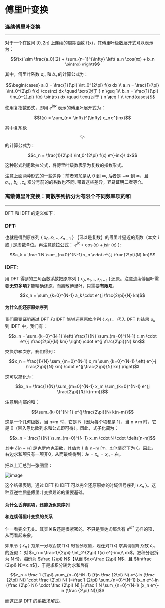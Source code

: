 # 傅里叶变换

### 连续傅里叶变换
----

对于一个在区间 $[0, 2\pi]$ 上连续的周期函数 f(x)，其傅里叶级数展开式可以表示为：

$$f(x) \sim \frac{a_0}{2} + \sum_{n=1}^{\infty} \left( a_n \cos(nx) + b_n \sin(nx) \right)$$

其中，傅里叶系数 $a_n$ 和 $b_n$ 的计算公式为：

$$\begin{cases}
a_0 = \frac{1}{\pi} \int_0^{2\pi} f(x)  dx \\
a_n = \frac{1}{\pi} \int_0^{2\pi} f(x) \cos(nx)  dx \quad \text{对于 } n \geq 1\\
b_n = \frac{1}{\pi} \int_0^{2\pi} f(x) \sin(nx)   dx \quad \text{对于 } n \geq 1 \\
\end{cases}$$ 

使用复指数形式，即用 $e^{inx}$ 表示的傅里叶展开式为：

$$f(x) = \sum_{n=-\infty}^{\infty} c_n e^{inx}$$

其中复系数 $$c_n$$ 的计算公式为：

$$c_n = \frac{1}{2\pi} \int_0^{2\pi} f(x) e^{-inx}\ dx$$

这种形式利用欧拉公式，将傅里叶级数表示为复数的指数形式。

注意上面两种形式的一些差异：前者累加是从 0 到 $\infty$, 后者是 $-\infty$ 到 $\infty$，且 $a_n\ ,\  b_n\ , c_n$ 积分号前的的系数也不同. 带着这些差异，容易证明二者等价。

### 离散傅里叶变换：离散序列拆分为有限个不同频率项的和
----
DFT 和 IDFT 的定义如下：

### DFT: 
也就是得到原序列 { $x_0, x_1, .., x_{n-1}$ } 【可以是复数】的傅里叶逼近的系数（本文 i 或 j 是虚数单位。再注意欧拉公式： $e^{jx} = \cos(x) + j\sin(x)$ ):

$$a_k = \frac 1 N \sum_{n=0}^{N-1} x_n \cdot e^{-j \frac{2\pi}{N} kn}$$

### IDFT: 
用 DFT 得到的三角函数系数把原序列 { $x_0, x_1, .., x_{n-1}$ } 还原。注意连续傅里叶需要**无穷多项**才能精确还原，而离散傅里叶，只需要**有限项**。

$$x_n = \sum_{k=0}^{N-1} a_k \cdot e^{j \frac{2\pi}{N} kn}$$


#### 为什么能还原原始序列
我们需要证明通过 DFT 和 IDFT 能够还原原始序列 { $x_i$ } 。代入 DFT 的结果 $a_k$ 到 IDFT 中，我们有：

$$x_n =  \sum_{k=0}^{N-1} \left( \frac{1}{N} \sum_{m=0}^{N-1} x_m \cdot e^{-j \frac{2\pi}{N} km} \right) \cdot e^{j \frac{2\pi}{N} kn}$$

交换求和次序，我们得到：

$$x_n = \frac{1}{N} \sum_{m=0}^{N-1} x_m \sum_{k=0}^{N-1} \left( e^{-j \frac{2\pi}{N} km} \cdot e^{j \frac{2\pi}{N} kn} \right)$$

这可以简化为：

$$x_n = \frac{1}{N} \sum_{m=0}^{N-1} x_m \sum_{k=0}^{N-1} e^{j \frac{2\pi}{N} k(n-m)}$$

注意到内部的和：

$$\sum_{k=0}^{N-1} e^{j \frac{2\pi}{N} k(n-m)}$$

这是一个几何级数，当 n=m 时，它是 N（因为每个项都是 1），当 n ≠ m 时，它是 0（带入等比数列求和公式即可得）。因此，式子化简为：

$$x_n = \frac{1}{N} \sum_{m=0}^{N-1} x_m \cdot N \cdot \delta[n-m]$$

其中 $δ[n−m]$ 是克罗内克函数，其值为 1 当 n=m 时，其他情况下为 0。因此，右边求和项只有一项非0，从而最终得到：左 = $x_n = x_n$ = 右。

把以上汇总到一张图里：

![image](https://github.com/user-attachments/assets/1552db16-c5cd-4914-928d-88ac529b81d4)

这个结果表明，通过 DFT 和 IDFT 可以完全还原原始的时域信号序列 { $x_n$ }。这种互逆性质是傅里叶变换理论的重要基础。

#### 为什么丢弃尾项，还能近似原序列

#### 和连续傅里叶变换的关系
乍一看完全无关。其实关系还是很紧密的。不只是表达式都含有 $e^{i n *}$ 这样的项，从而看起来像。

如果令 { $x_n$ } 为某一分段函数 f(x) 的各分段值，现在对 f(x) 求其傅里叶系数 $c_n$ 的近似： 对 $c_n = \frac{1}{2\pi} \int_0^{2\pi} f(x) e^{-inx}\ dx$，把积分限拆为 N 份，每份为 $\frac {2\pi} N$【从而 $dx=\frac {2\pi} N$，且 $f(n\frac {2\pi} N)=x_n$】，于是求积分转为求和后有 

$$c_n ≈ \frac 1 {2\pi} \sum_{n=0}^{N-1} [f(n \frac {2\pi} N)  e^{-in (\frac {2\pi} N)} \cdot \frac {2\pi} N) ]=\frac 1 {2\pi} \sum_{n=0}^{N-1} [x_n e^{-in (\frac {2\pi} N)} \cdot \frac {2\pi} N) ]=\frac 1 N \sum_{n=0}^{N-1} [x_n e^{-in (\frac {2\pi} N)}]$$


而这正是 DFT 的系数求解式。





